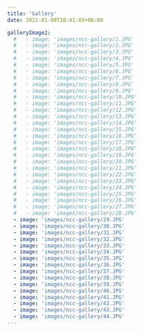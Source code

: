 ```yaml
---
title: 'Gallery'
date: 2022-01-08T10:41:03+06:00

galleryImage2:
  #   - image: 'images/ncc-gallery/1.JPG'
  #   - image: 'images/ncc-gallery/2.JPG'
  #   - image: 'images/ncc-gallery/3.JPG'
  #   - image: 'images/ncc-gallery/4.JPG'
  #   - image: 'images/ncc-gallery/5.JPG'
  #   - image: 'images/ncc-gallery/6.JPG'
  #   - image: 'images/ncc-gallery/7.JPG'
  #   - image: 'images/ncc-gallery/8.JPG'
  #   - image: 'images/ncc-gallery/9.JPG'
  #   - image: 'images/ncc-gallery/10.JPG'
  #   - image: 'images/ncc-gallery/11.JPG'
  #   - image: 'images/ncc-gallery/12.JPG'
  #   - image: 'images/ncc-gallery/13.JPG'
  #   - image: 'images/ncc-gallery/14.JPG'
  #   - image: 'images/ncc-gallery/15.JPG'
  #   - image: 'images/ncc-gallery/16.JPG'
  #   - image: 'images/ncc-gallery/17.JPG'
  #   - image: 'images/ncc-gallery/18.JPG'
  #   - image: 'images/ncc-gallery/19.JPG'
  #   - image: 'images/ncc-gallery/20.JPG'
  #   - image: 'images/ncc-gallery/21.JPG'
  #   - image: 'images/ncc-gallery/22.JPG'
  #   - image: 'images/ncc-gallery/23.JPG'
  #   - image: 'images/ncc-gallery/24.JPG'
  #   - image: 'images/ncc-gallery/25.JPG'
  #   - image: 'images/ncc-gallery/26.JPG'
  #   - image: 'images/ncc-gallery/27.JPG'
  #   - image: 'images/ncc-gallery/28.JPG'
  - image: 'images/ncc-gallery/29.JPG'
  - image: 'images/ncc-gallery/30.JPG'
  - image: 'images/ncc-gallery/31.JPG'
  - image: 'images/ncc-gallery/32.JPG'
  - image: 'images/ncc-gallery/33.JPG'
  - image: 'images/ncc-gallery/34.JPG'
  - image: 'images/ncc-gallery/35.JPG'
  - image: 'images/ncc-gallery/36.JPG'
  - image: 'images/ncc-gallery/37.JPG'
  - image: 'images/ncc-gallery/38.JPG'
  - image: 'images/ncc-gallery/39.JPG'
  - image: 'images/ncc-gallery/40.JPG'
  - image: 'images/ncc-gallery/41.JPG'
  - image: 'images/ncc-gallery/42.JPG'
  - image: 'images/ncc-gallery/43.JPG'
  - image: 'images/ncc-gallery/44.JPG'
---
```

